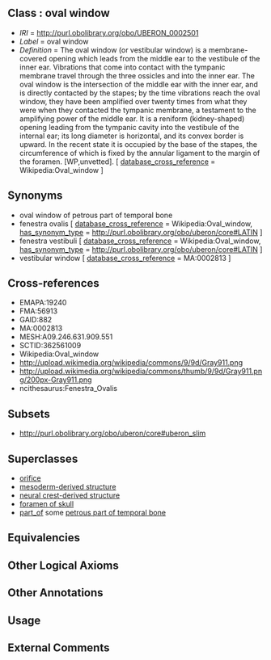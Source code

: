 
## Class : oval window

 * *IRI* = http://purl.obolibrary.org/obo/UBERON_0002501
 * *Label* = oval window
 * *Definition* = The oval window (or vestibular window) is a membrane-covered opening which leads from the middle ear to the vestibule of the inner ear. Vibrations that come into contact with the tympanic membrane travel through the three ossicles and into the inner ear. The oval window is the intersection of the middle ear with the inner ear, and is directly contacted by the stapes; by the time vibrations reach the oval window, they have been amplified over twenty times from what they were when they contacted the tympanic membrane, a testament to the amplifying power of the middle ear. It is a reniform (kidney-shaped) opening leading from the tympanic cavity into the vestibule of the internal ear; its long diameter is horizontal, and its convex border is upward. In the recent state it is occupied by the base of the stapes, the circumference of which is fixed by the annular ligament to the margin of the foramen. [WP,unvetted]. [ [database_cross_reference](../../ef/oboInOwl#hasDbXref.md) = Wikipedia:Oval_window ]

## Synonyms

 * oval window of petrous part of temporal bone
 * fenestra ovalis [ [database_cross_reference](../../ef/oboInOwl#hasDbXref.md) = Wikipedia:Oval_window, [has_synonym_type](../../pe/oboInOwl#hasSynonymType.md) = http://purl.obolibrary.org/obo/uberon/core#LATIN ]
 * fenestra vestibuli [ [database_cross_reference](../../ef/oboInOwl#hasDbXref.md) = Wikipedia:Oval_window, [has_synonym_type](../../pe/oboInOwl#hasSynonymType.md) = http://purl.obolibrary.org/obo/uberon/core#LATIN ]
 * vestibular window [ [database_cross_reference](../../ef/oboInOwl#hasDbXref.md) = MA:0002813 ]

## Cross-references

 * EMAPA:19240
 * FMA:56913
 * GAID:882
 * MA:0002813
 * MESH:A09.246.631.909.551
 * SCTID:362561009
 * Wikipedia:Oval_window
 * http://upload.wikimedia.org/wikipedia/commons/9/9d/Gray911.png
 * http://upload.wikimedia.org/wikipedia/commons/thumb/9/9d/Gray911.png/200px-Gray911.png
 * ncithesaurus:Fenestra_Ovalis

## Subsets

 * http://purl.obolibrary.org/obo/uberon/core#uberon_slim

## Superclasses

 * [orifice](../../UBERON/61/UBERON_0000161.md)
 * [mesoderm-derived structure](../../UBERON/20/UBERON_0004120.md)
 * [neural crest-derived structure](../../UBERON/13/UBERON_0010313.md)
 * [foramen of skull](../../UBERON/85/UBERON_0013685.md)
 * [part_of](../../BFO/50/BFO_0000050.md) some [petrous part of temporal bone](../../UBERON/94/UBERON_0001694.md)

## Equivalencies


## Other Logical Axioms


## Other Annotations


## Usage


## External Comments

